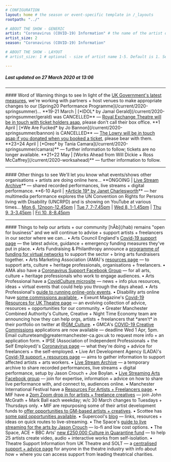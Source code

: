 ```yaml
---
# CONFIGURATION
layout: home # the season or event-specific template in /_layouts
rootpath: "../"

# ABOUT THE SHOW - GENERIC
artist: "Coronavirus (COVID-19) Information" # the name of the artist or company
artist_size: 2
season: "Coronavirus (COVID-19) Information"

# ABOUT THE SHOW - LAYOUT
# artist_size: 1 # optional - size of artist name 1-5. Default is 1. Set longer names to lower values

---
```

##### *Last updated on 27 March 2020 at 13:06*        
<hr>          
#### Word of Warning things to see         
In light of the <a href="http://www.gov.uk/coronavirus" target="_blank">UK Government's latest measures</a>, we're working with partners + host venues to make appropriate changes to our [Spring20 Performance Programme](/current/2020-springsummer)…                
**19-21 March | [*IDOL* by Jamal Gerald](/current/2020-springsummer/gerald) was CANCELLED** — <a href="http://www.royalexchange.co.uk/the-royal-exchange-theatre-suspension-of-activity-from-5pm-on-tuesday-17-march" target="_blank">Royal Exchange Theatre will be in touch with ticket holders asap</a>, please don't call their box office.          
**1 April | [*We Are Fucked* by Jo Bannon](/current/2020-springsummer/bannon) is CANCELLED** — <a href="http://thelowry.com/coronavirus" target="_blank">The Lowry will be in touch asap if you donated when you booked a ticket</a>, please bear with them.         
**23+24 April | [*Oreo* by Tania Camara](/current/2020-springsummer/camara)** — further information to follow; tickets are no longer available.       
**21+22 May | [Works Ahead from Will Dickie + Ross McCaffrey](/current/2020-worksahead)** — further information to follow.        
<hr>          
#### Other things to see         
We'll let you know what events/shows other organisations + artists are doing online here…             
**ONGOING | <a href="http://livestreamarchive.co.uk" target="_blank">Live Stream Archive</a>** — shared recorded performances, live streams + digital performance.        
**6-10 April | <a href="http://facebook.com/events/3546308572110271" target="_blank">*Article 19* by Janet Charlesworth</a>** 
— her multimedia performance explores the UN Convention on Rights for Persons living with Disability (UNCRPD) and is showing on YouTube at various times… <a href="https://youtu.be/lJ0qvREVAsw" target="_blank">Mon 6, 12noon-12.45pm</a> | <a href="https://youtu.be/8GyDaO4_0pU" target="_blank">Tue 7, 7-7.45pm</a> | <a href="https://youtu.be/rMyOeayO_G0" target="_blank">Wed 8, 1-1.45pm</a> | <a href="https://youtu.be/xd7SMC7yc68" target="_blank">Thu 9, 3-3.45pm</a> | <a href="https://youtu.be/SoRl4fJ8x7g" target="_blank">Fri 10, 8-8.45pm</a>           
<hr>          
#### Things to help our artists + our community         
[hÅb](/hab) remains "open for business" and we will continue to advise + support artists + freelancers in our sector where we can…       
• Arts Council England's <a href="http://artscouncil.org.uk/covid-19" target="_blank">Covid-19 support page</a> — the latest advice, guidance + emergency funding measures they've put in place.         
• Arts Fundraising & Philanthropy announce a <a href="http://artsfundraising.org.uk/networks-funding" target="_blank">programme of funding for virtual networks</a> to support the sector + bring arts fundraisers together.        
• Arts Marketing Association (AMA)'s <a href="http://www.a-m-a.co.uk/coronavirus-covid-19-resources" target="_blank">resources page</a> — to support arts, culture + heritage professionals, organisations + freelancers.        
• AMA also have a <a href="http://facebook.com/groups/AMACommunitySupport" target="_blank">Coronavirus Support Facebook Group</a> — for all arts, culture + heritage professionals who work to engage audiences.        
• Arts Professional have a <a href="http://www.artsprofessional.co.uk/magazine/covidculture" target="_blank">CovidCulture microsite</a>  — news + info plus resources, ideas + virtual events that could help you through the days ahead.          
• Arts Professional's <a href="http://www.artsprofessional.co.uk/news/covid-19-connecting-online-during-social-distancing" target="_blank">guide to running online-only events</a>.          
• Disability arts online have <a href="http://disabilityarts.online/magazine/news/disability-arts-online-announces-new-commissions-for-disabled-artists" target="_blank">some commissions available </a>.         
• Exeunt Magazine's <a href="http://exeuntmagazine.com/features/covid-19-resources-uk-theatre-freelancers" target="_blank">Covid-19 Resources for UK Theatre page</a> — an evolving collection of advice, resources + opportunities for our community.        
• Greater Manchester Combined Authority's Culture, Creative + Night Time Economy team are announcing how they can help orgs, artists + freelancers that *aren't* in their portfolio on twitter at <a href="http://twitter.com/GM_Culture" target="_blank">@GM_Culture</a>.        
• GMCA's <a href="http://twitter.com/GM_Culture/status/1242747895876661248" target="_blank">COVID-19 Creative Commissions</a> applications are now available — deadline Wed 1 Apr, 5pm. Email cultureteam@greatermanchester-ca.gov.uk to request more info + an application form.        
• IPSE (Association of Independent Professionals + the Self Employed)'s <a href="http://www.ipse.co.uk/ipse-news/news-listing/coronavirus-ipse-activity-and-advice-freelancers.html" target="_blank">Coronavirus page</a> — what they're doing + advice for freelancers + the self-employed.        
• Live Art Development Agency (LADA)'s <a href="http://www.thisisliveart.co.uk/resources/covid-19-support-resources" target="_blank">Covid-19 support + resources page</a> — aims to gather information to support affected artists + arts workers.         
• <a href="http://livestreamarchive.co.uk" target="_blank">Live Stream Archive</a> — a temporary archive to share recorded performances, live streams + digital performance, setup by Jason Crouch + Joe Boylan.           
• <a href="http://www.facebook.com/groups/livestreamingarts" target="_blank">Live Streaming Arts Facebook group</a> — join for expertise, information + advice on how to share live performance with, and connect to, audiences online.         
• Manchester International Festival have a <a href="http://mif.co.uk/resources-for-freelance-creatives/" target="_blank">Resources For Artists + Freelancers page</a>.        
• MIF have a <a href="http://mif.co.uk/mif-drop-in-artists-freelance-creatives" target="_blank">2pm Zoom drop in for artists + freelance creatives</a> — join John McGrath + Mark Ball each weekday; w/c 30 March changes to Tuesdays + Thursdays only.        
• MIF are repurposing some of their artist development funds to <a href="http://mif.co.uk/creatives_call_out" target="_blank">offer opportunities to GM-based artists + creatives</a>.      
• Scottee has <a href="http://www.scottee.co.uk/single-post/2020/03/20/Room-to-Respond-2020" target="_blank">some paid opportunities available</a>.            
• Supercool's <a href="http://supercooldesign.co.uk/blog/keeping-it-live" target="_blank">blog</a> — links, resources + ideas on quick routes to live-streaming.        
• The Space's <a href="http://www.thespace.org/resource/live-streaming-arts-lo-fi-and-low-cost-options" target="_blank">guide to live streaming for the arts by Jason Crouch</a> — lo-fi and low cost options.        
• The Space, ACE + BBC Arts' <a href="http://www.thespace.org/resource/culture-quarantine" target="_blank">new £250,000 Culture in Quarantine fund</a> — to help 25 artists create video, audio + interactive works from self-isolation.          
• Theatre Support Information from UK Theatre and SOLT — a <a href="http://theatresupport.info" target="_blank">centralised support + advice page</a> for anyone in the theatre industry with info about how + where you can access support from leading theatrical charities.
